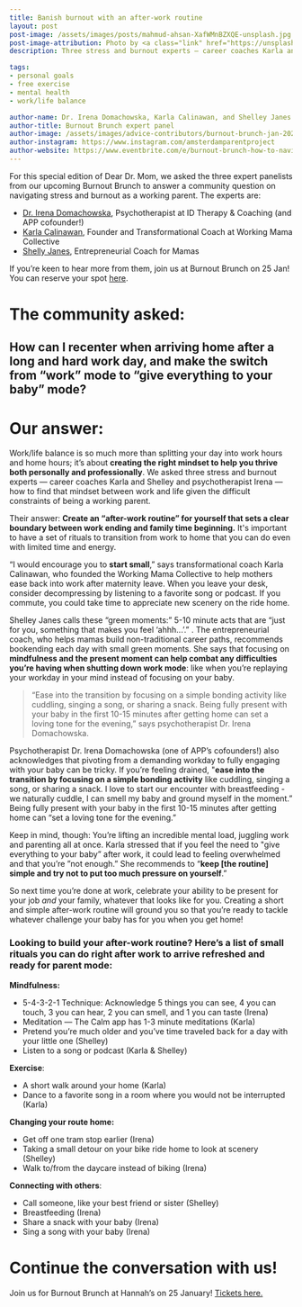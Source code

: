 ```yaml
---
title: Banish burnout with an after-work routine
layout: post
post-image: /assets/images/posts/mahmud-ahsan-XafWMnBZXQE-unsplash.jpg
post-image-attribution: Photo by <a class="link" href="https://unsplash.com/@mahmudahsan?utm_content=creditCopyText&utm_medium=referral&utm_source=unsplash" target="_blank" rel="noopener noreferrer nofollow"><span>Mahmud Ahsan</span></a> on <a class="link" href="https://unsplash.com/photos/baby-in-pink-shirt-sitting-on-blue-textile-XafWMnBZXQE?utm_content=creditCopyText&utm_medium=referral&utm_source=unsplash" target="_blank" rel="noopener noreferrer nofollow"><span>Unsplash</span></a>
description: Three stress and burnout experts — career coaches Karla and Shelley and psychotherapist Irena — weigh in on how you can create an after-work routine to help you be more present for family life after a hard work day.

tags:
- personal goals
- free exercise
- mental health
- work/life balance

author-name: Dr. Irena Domachowska, Karla Calinawan, and Shelley Janes
author-title: Burnout Brunch expert panel
author-image: /assets/images/advice-contributors/burnout-brunch-jan-2025-panel.png
author-instagram: https://www.instagram.com/amsterdamparentproject
author-website: https://www.eventbrite.com/e/burnout-brunch-how-to-navigate-stress-and-burnout-as-a-working-parent-tickets-1124433543999?aff=oddtdtcreator
---
```


For this special edition of Dear Dr. Mom, we asked the three expert panelists from our upcoming Burnout Brunch to answer a community question on navigating stress and burnout as a working parent. The experts are:
- [Dr. Irena Domachowska](https://www.linkedin.com/in/irena-domachowska-709b3a54/), Psychotherapist at ID Therapy & Coaching (and APP cofounder!)
- [Karla Calinawan](https://workingmamacollective.com/), Founder and Transformational Coach at Working Mama Collective
- [Shelly Janes](https://www.shelleyjanes.com/), Entrepreneurial Coach for Mamas


If you’re keen to hear more from them, join us at Burnout Brunch on 25 Jan! You can reserve your spot [here](https://www.eventbrite.com/e/burnout-brunch-how-to-navigate-stress-and-burnout-as-a-working-parent-tickets-1124433543999?aff=oddtdtcreator).


# The community asked:

## How can I recenter when arriving home after a long and hard work day, and make the switch from “work” mode to “give everything to your baby” mode?

# Our answer:
Work/life balance is so much more than splitting your day into work hours and home hours; it’s about **creating the right mindset to help you thrive both personally and professionally**. We asked three stress and burnout experts — career coaches Karla and Shelley and psychotherapist Irena — how to find that mindset between work and life given the difficult constraints of being a working parent.

Their answer: **Create an “after-work routine” for yourself that sets a clear boundary between work ending and family time beginning.** It's important to have a set of rituals to transition from work to home that you can do even with limited time and energy.

“I would encourage you to **start small**,” says transformational coach Karla Calinawan, who founded the Working Mama Collective to help mothers ease back into work after maternity leave. When you leave your desk, consider decompressing by listening to a favorite song or podcast. If you commute, you could take time to appreciate new scenery on the ride home.

Shelley Janes calls these “green moments:” 5-10 minute acts that are “just for you, something that makes you feel ‘ahhh...’.” . The entrepreneurial coach, who helps mamas build non-traditional career paths, recommends bookending each day with small green moments. She says that focusing on **mindfulness and the present moment can help combat any difficulties you’re having when shutting down work mode**: like when you’re replaying your workday in your mind instead of focusing on your baby.

> “Ease into the transition by focusing on a simple bonding activity like cuddling, singing a song, or sharing a snack. Being fully present with your baby in the first 10-15 minutes after getting home can set a loving tone for the evening,” says psychotherapist Dr. Irena Domachowska.

Psychotherapist Dr. Irena Domachowska (one of APP’s cofounders!) also acknowledges that pivoting from a demanding workday to fully engaging with your baby can be tricky. If you’re feeling drained, "**ease into the transition by focusing on a simple bonding activity** like cuddling, singing a song, or sharing a snack. I love to start our encounter with breastfeeding - we naturally cuddle, I can smell my baby and ground myself in the moment.” Being fully present with your baby in the first 10-15 minutes after getting home can “set a loving tone for the evening.”

Keep in mind, though: You’re lifting an incredible mental load, juggling work and parenting all at once. Karla stressed that if you feel the need to "give everything to your baby” after work, it could lead to feeling overwhelmed and that you’re ”not enough.” She recommends to “**keep [the routine] simple and try not to put too much pressure on yourself**.” 

So next time you’re done at work, celebrate your ability to be present for your job *and* your family, whatever that looks like for you. Creating a short and simple after-work routine will ground you so that you’re ready to tackle whatever challenge your baby has for you when you get home!

### Looking to build your after-work routine? Here’s a list of small rituals you can do right after work to arrive refreshed and ready for parent mode:

**Mindfulness:**
- 5-4-3-2-1 Technique: Acknowledge 5 things you can see, 4 you can touch, 3 you can hear, 2 you can smell, and 1 you can taste (Irena)
- Meditation — The Calm app has 1-3 minute meditations (Karla)
- Pretend you’re much older and you’ve time traveled back for a day with your little one (Shelley)
- Listen to a song or podcast (Karla & Shelley)

**Exercise**:
- A short walk around your home (Karla)
- Dance to a favorite song in a room where you would not be interrupted (Karla)

**Changing your route home:**
- Get off one tram stop earlier (Irena)
- Taking a small detour on your bike ride home to look at scenery (Shelley)
- Walk to/from the daycare instead of biking (Irena)

**Connecting with others**:
- Call someone, like your best friend or sister (Shelley)
- Breastfeeding (Irena)
- Share a snack with your baby (Irena)
- Sing a song with your baby (Irena)

# Continue the conversation with us!
Join us for Burnout Brunch at Hannah’s on 25 January! [Tickets here.](https://www.eventbrite.com/e/burnout-brunch-how-to-navigate-stress-and-burnout-as-a-working-parent-tickets-1124433543999?aff=oddtdtcreator)